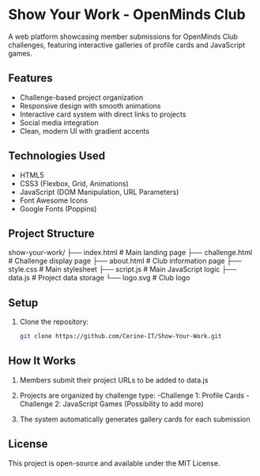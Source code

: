 # Show Your Work - OpenMinds Club

A web platform showcasing member submissions for OpenMinds Club challenges, featuring interactive galleries of profile cards and JavaScript games.

## Features

- Challenge-based project organization
- Responsive design with smooth animations
- Interactive card system with direct links to projects
- Social media integration
- Clean, modern UI with gradient accents

## Technologies Used

- HTML5
- CSS3 (Flexbox, Grid, Animations)
- JavaScript (DOM Manipulation, URL Parameters)
- Font Awesome Icons
- Google Fonts (Poppins)

## Project Structure
show-your-work/
├── index.html # Main landing page
├── challenge.html # Challenge display page
├── about.html # Club information page
├── style.css # Main stylesheet
├── script.js # Main JavaScript logic
├── data.js # Project data storage
└── logo.svg # Club logo


## Setup

1. Clone the repository:
   ```bash
   git clone https://github.com/Cerine-IT/Show-Your-Work.git

## How It Works
1. Members submit their project URLs to be added to data.js

2. Projects are organized by challenge type:
    -Challenge 1: Profile Cards
    -Challenge 2: JavaScript Games
    (Possibility to add more)
   
3. The system automatically generates gallery cards for each submission

## License
This project is open-source and available under the MIT License.
